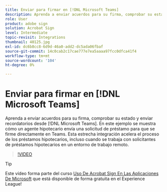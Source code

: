 ```yaml
---
title: Enviar para firmar en [!DNL Microsoft Teams]
description: Aprenda a enviar acuerdos para su firma, comprobar su estado y enviar recordatorios desde [!DNL Microsoft Teams]
role: User
product: adobe sign
solution: Acrobat Sign
level: Intermediate
topic-revisit: Integrations
thumbnail: 40125.jpg
exl-id: dc6b8cc8-6d9d-46a0-add2-dc5ada06fbaf
source-git-commit: 14c0cab2c17cae777e7ea5aaaa97fcc0dfca41f4
workflow-type: tm+mt
source-wordcount: '104'
ht-degree: 0%

---
```


# Enviar para firmar en [!DNL Microsoft Teams]

Aprenda a enviar acuerdos para su firma, comprobar su estado y enviar recordatorios desde [!DNL Microsoft Teams].
En este ejemplo se muestra cómo un agente hipotecario envía una solicitud de préstamo para que se firme directamente en Teams. Esta estrecha integración acelera el proceso de los préstamos hipotecarios, incluso cuando se trabaja con solicitantes de préstamos hipotecarios en un entorno de trabajo remoto.

>[!VIDEO](https://video.tv.adobe.com/v/346545?hidetitle=true)

>[!TIP]
>
>Este vídeo forma parte del curso [Uso De Acrobat Sign En Las Aplicaciones De Microsoft](https://experienceleague.adobe.com/?recommended=Sign-U-1-2020.2) que está disponible de forma gratuita en el Experience League!
